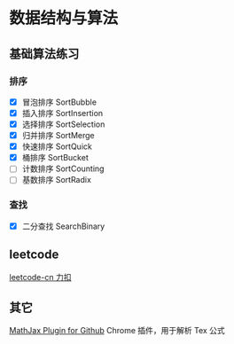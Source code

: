 # 数据结构与算法


## 基础算法练习
### 排序
- [x] 冒泡排序 SortBubble
- [x] 插入排序 SortInsertion
- [x] 选择排序 SortSelection
- [x] 归并排序 SortMerge
- [x] 快速排序 SortQuick
- [x] 桶排序 SortBucket
- [ ] 计数排序 SortCounting
- [ ] 基数排序 SortRadix

### 查找
- [x] 二分查找 SearchBinary


## leetcode
[leetcode-cn 力扣](https://leetcode-cn.com/)


## 其它
[MathJax Plugin for Github](https://chrome.google.com/webstore/detail/github-with-mathjax/ioemnmodlmafdkllaclgeombjnmnbima) Chrome 插件，用于解析 Tex 公式
